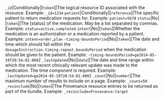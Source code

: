  `_id`|Conditionally|[`token`]|The logical resource ID associated with the resource. Example: `_id=1234`
 `patient`|Conditionally|[`reference`]|The specific patient to return medication requests for. Example: `patient=5678`
 `status`|No|[`token`]|The [status] of the medication. May be a list separated by commas. Example: `status=active,completed`
 `intent`|No|[`token`]|Whether the medication is an authorization or a medication reported by a patient. Example: `intent=order,plan`
 `-timing-boundsPeriod`|No|[`token`]|The date and time which should fall within the `dosageInstruction.timing.repeat.boundsPeriod` when the medication should be given to the patient. Example: `-timing-boundsPeriod=ge2014-05-19T20:54:02.000Z`
 `_lastUpdated`|No|[`date`]|The date and time range within which the most recent clinically relevant update was made to the medication. The time component is required. Example: `_lastUpdated=ge2014-05-19T20:54:02.000Z`
 `_count`|No|[`number`]|The maximum number of results to include on a page. Example: `_count=50`
 `_revinclude`|No|[`token`]|The Provenance resource entries to be returned as part of the bundle. Example: `_revinclude=Provenance:target`
